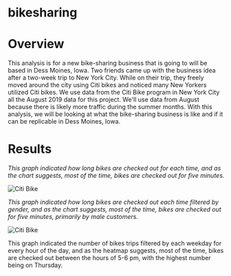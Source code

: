 # bikesharing
# Overview 

This analysis is for a new bike-sharing business that is going to will be based in Dess Moines, Iowa. Two friends came up with the business idea after a two-week trip to New York City. While on their trip, they freely moved around the city using Citi bikes and noticed many New Yorkers utilized Citi bikes.  We use data from the Citi Bike program in New York City all the August 2019 data for this project. We'll use data from August because there is likely more traffic during the summer months. With this analysis, we will be looking at what the bike-sharing business is like and if it can be replicable in Dess Moines, Iowa.

# Results

_This graph indicated how long bikes are checked out for each time, and as the chart suggests, most of the time, bikes are checked out for five minutes._ 

![Citi Bike](https://user-images.githubusercontent.com/74740339/111091098-e2b56e00-84ff-11eb-89fd-745143f71534.png)

_This graph indicated how long bikes are checked out each time filtered by gender, and as the chart suggests, most of the time, bikes are checked out for five minutes, primarily by male customers._

![Citi Bike](https://user-images.githubusercontent.com/74740339/111093467-ff08d900-8506-11eb-9fe0-45be4f4ebb0f.png)

This graph indicated the number of bikes trips filtered by each weekday for every hour of the day, and as the heatmap suggests, most of the time, bikes are checked out between the hours of 5-6 pm, with the highest number being on Thursday.
